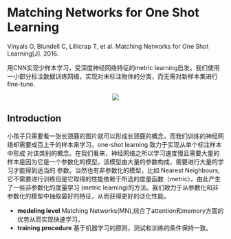 # Matching Networks for One Shot Learning

Vinyals O, Blundell C, Lillicrap T, et al. Matching Networks for One Shot Learning[J]. 2016.

用CNN实现少样本学习，受深度神经网络特征的metric learning启发。我们使用一小部分标注数据训练网络，实现对未标注物体的分类，而无需对新样本集进行fine-tune.

<div align="center">
  <img src="https://i.loli.net/2018/04/19/5ad87828825a5.png" />
</div>

## Introduction

小孩子只需要看一张长颈鹿的图片就可以形成长颈鹿的概念，而我们训练的神经网络却需要成百上千的样本来学习。one-shot learning 致力于实现从单个标注样本中形成
对该类别的概念。在我们看来，神经网络之所以学习速度慢且需要大量的样本是因为它是一个参数化的模型，该模型由大量的参数构成，需要进行大量的学习才能得到适当的
参数。当然也有非参数化的模型，比如 Nearest Neighbours,它不需要进行训练但是它取得的性能依赖于所选的度量函数（metric）。由此产生了一些非参数化的度量学习
(metric learning)的方法。我们致力于从参数化和非参数化的模型中抽取最好的特征，从而获得更好的泛化性能。

- **medeling level** Matching Networks(MN),综合了attention和memory方面的优势从而实现快速学习。
- **training procedure** 基于机器学习的原则，测试和训练的条件保持一致。
